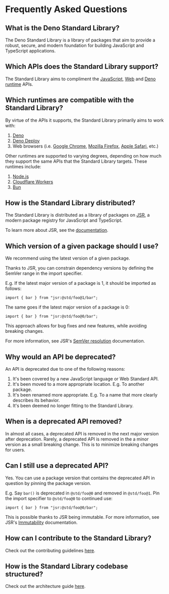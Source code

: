 # Frequently Asked Questions

## What is the Deno Standard Library?

The Deno Standard Library is a library of packages that aim to provide a robust,
secure, and modern foundation for building JavaScript and TypeScript
applications.

## Which APIs does the Standard Library support?

The Standard Library aims to compliment the
[JavaScript](https://developer.mozilla.org/en-US/docs/Web/JavaScript/Reference),
[Web](https://developer.mozilla.org/en-US/docs/Web/API) and
[Deno runtime](https://deno.land/api) APIs.

## Which runtimes are compatible with the Standard Library?

By virtue of the APIs it supports, the Standard Library primarily aims to work
with:

1. [Deno](https://deno.com/)
1. [Deno Deploy](https://deno.com/deploy)
1. Web browsers (i.e. [Google Chrome](https://www.google.com.au/chrome/),
   [Mozilla Firefox](https://www.mozilla.org/firefox/),
   [Apple Safari](https://www.apple.com/safari/), etc.)

Other runtimes are supported to varying degrees, depending on how much they
support the same APIs that the Standard Library targets. These runtimes include:

1. [Node.js](https://nodejs.org/)
1. [Cloudflare Workers](https://workers.cloudflare.com/)
1. [Bun](https://bun.sh/)

## How is the Standard Library distributed?

The Standard Library is distributed as a library of packages on
[JSR](https://jsr.io/), a modern package registry for JavaScript and TypeScript.

To learn more about JSR, see the [documentation](https://jsr.io/docs).

## Which version of a given package should I use?

We recommend using the latest version of a given package.

Thanks to JSR, you can constrain dependency versions by defining the SemVer
range in the import specifier.

E.g. If the latest major version of a package is 1, it should be imported as
follows:

```ts, ignore
import { bar } from "jsr:@std/foo@1/bar";
```

The same goes if the latest major version of a package is 0:

```ts, ignore
import { bar } from "jsr:@std/foo@0/bar";
```

This approach allows for bug fixes and new features, while avoiding breaking
changes.

For more information, see JSR's
[SemVer resolution](https://jsr.io/docs/using-packages#semver-resolution)
documentation.

## Why would an API be deprecated?

An API is deprecated due to one of the following reasons:

1. It's been covered by a new JavaScript language or Web Standard API.
1. It's been moved to a more appropriate location. E.g. To another package.
1. It's been renamed more appropriate. E.g. To a name that more clearly
   describes its behavior.
1. It's been deemed no longer fitting to the Standard Library.

## When is a deprecated API removed?

In almost all cases, a deprecated API is removed in the next major version after
deprecation. Rarely, a deprecated API is removed in the a minor version as a
small breaking change. This is to minimize breaking changes for users.

## Can I still use a deprecated API?

Yes. You can use a package version that contains the deprecated API in question
by pinning the package version.

E.g. Say `bar()` is deprecated in `@std/foo@0` and removed in `@std/foo@1`. Pin
the import specifier to `@std/foo@0` to continued use:

```ts, ignore
import { bar } from "jsr:@std/foo@0/bar";
```

This is possible thanks to JSR being immutable. For more information, see JSR's
[Immutability](https://jsr.io/docs/immutability) documentation.

## How can I contribute to the Standard Library?

Check out the contributing guidelines [here](CONTRIBUTING.md).

## How is the Standard Library codebase structured?

Check out the architecture guide [here](ARCHITECTURE.md).
